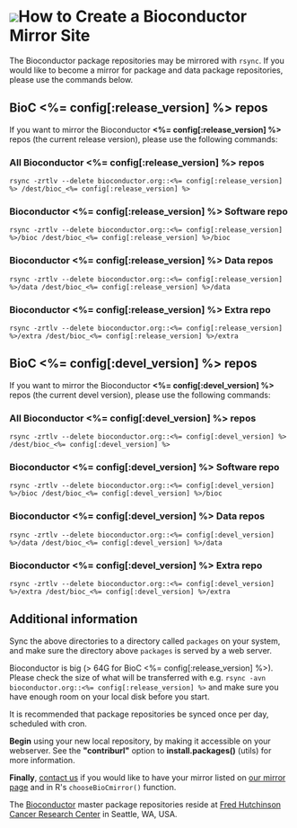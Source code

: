 # ![](/images/icons/magnifier.gif)How to Create a Bioconductor Mirror Site #

The Bioconductor package repositories may be mirrored with `rsync`.  If
you would like to become a mirror for package and data package
repositories, please use the commands below.

## BioC <%= config[:release_version] %> repos ##

If you want to mirror the Bioconductor **<%= config[:release_version] %>** repos (the current
release version), please use the following commands:

### All Bioconductor <%= config[:release_version] %> repos ###

    rsync -zrtlv --delete bioconductor.org::<%= config[:release_version] %> /dest/bioc_<%= config[:release_version] %>

### Bioconductor <%= config[:release_version] %> Software repo ###

    rsync -zrtlv --delete bioconductor.org::<%= config[:release_version] %>/bioc /dest/bioc_<%= config[:release_version] %>/bioc

### Bioconductor <%= config[:release_version] %> Data repos ###

    rsync -zrtlv --delete bioconductor.org::<%= config[:release_version] %>/data /dest/bioc_<%= config[:release_version] %>/data

### Bioconductor <%= config[:release_version] %> Extra repo ###

    rsync -zrtlv --delete bioconductor.org::<%= config[:release_version] %>/extra /dest/bioc_<%= config[:release_version] %>/extra


## BioC <%= config[:devel_version] %> repos ##

If you want to mirror the Bioconductor **<%= config[:devel_version] %>** repos (the current
devel version), please use the following commands:

### All Bioconductor <%= config[:devel_version] %> repos ###

    rsync -zrtlv --delete bioconductor.org::<%= config[:devel_version] %> /dest/bioc_<%= config[:devel_version] %>

### Bioconductor <%= config[:devel_version] %> Software repo ###

    rsync -zrtlv --delete bioconductor.org::<%= config[:devel_version] %>/bioc /dest/bioc_<%= config[:devel_version] %>/bioc

### Bioconductor <%= config[:devel_version] %> Data repos ###

    rsync -zrtlv --delete bioconductor.org::<%= config[:devel_version] %>/data /dest/bioc_<%= config[:devel_version] %>/data


### Bioconductor <%= config[:devel_version] %> Extra repo ###

    rsync -zrtlv --delete bioconductor.org::<%= config[:devel_version] %>/extra /dest/bioc_<%= config[:devel_version] %>/extra


## Additional information ##

Sync the above directories to a directory called `packages` on your
system, and make sure the directory above `packages` is served by
a web server. 

Bioconductor is big (> 64G for BioC <%= config[:release_version] %>). Please check the size of
what will be transferred with e.g. `rsync -avn bioconductor.org::<%= config[:release_version] %>`
and make sure you have enough room on your local disk before you
start.

It is recommended that package repositories be synced once per day,
scheduled with cron.

**Begin** using your new local repository, by making it accessible on
your webserver. See the **"contriburl"** option to
**install.packages()** (utils) for more information.

**Finally**, [contact us](mailto:webmaster@bioconductor.org) if you
would like to have your mirror listed on 
[our mirror page](/about/mirrors/) and in R's
<code>chooseBioCmirror()</code> function.

The [Bioconductor](/) master package repositories reside at [Fred
Hutchinson Cancer Research Center](http://www.fhcrc.org/) in Seattle,
WA, USA.
